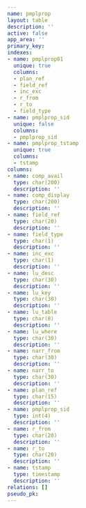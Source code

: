 ```yaml
---
name: pmplprop
layout: table
description: ''
active: false
app_area: ''
primary_key: 
indexes:
- name: pmplprop01
  unique: true
  columns:
  - plan_ref
  - field_ref
  - inc_exc
  - r_from
  - r_to
  - field_type
- name: pmplprop_sid
  unique: false
  columns:
  - pmplprop_sid
- name: pmplprop_tstamp
  unique: true
  columns:
  - tstamp
columns:
- name: comp_avail
  type: char(200)
  description: ''
- name: comp_display
  type: char(200)
  description: ''
- name: field_ref
  type: char(20)
  description: ''
- name: field_type
  type: char(1)
  description: ''
- name: inc_exc
  type: char(1)
  description: ''
- name: lu_desc
  type: char(30)
  description: ''
- name: lu_key
  type: char(30)
  description: ''
- name: lu_table
  type: char(8)
  description: ''
- name: lu_where
  type: char(30)
  description: ''
- name: narr_from
  type: char(30)
  description: ''
- name: narr_to
  type: char(30)
  description: ''
- name: plan_ref
  type: char(15)
  description: ''
- name: pmplprop_sid
  type: int(4)
  description: ''
- name: r_from
  type: char(20)
  description: ''
- name: r_to
  type: char(20)
  description: ''
- name: tstamp
  type: timestamp
  description: ''
relations: []
pseudo_pk: 
---
```


